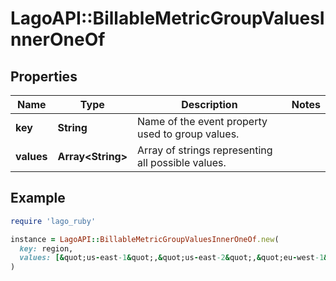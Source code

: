 # LagoAPI::BillableMetricGroupValuesInnerOneOf

## Properties

| Name | Type | Description | Notes |
| ---- | ---- | ----------- | ----- |
| **key** | **String** | Name of the event property used to group values. |  |
| **values** | **Array&lt;String&gt;** | Array of strings representing all possible values. |  |

## Example

```ruby
require 'lago_ruby'

instance = LagoAPI::BillableMetricGroupValuesInnerOneOf.new(
  key: region,
  values: [&quot;us-east-1&quot;,&quot;us-east-2&quot;,&quot;eu-west-1&quot;]
)
```

